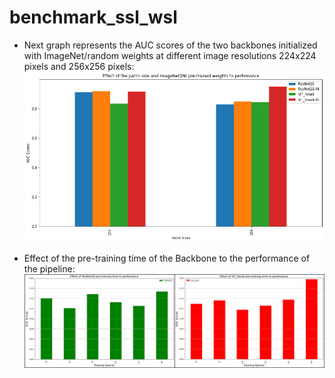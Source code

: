 # benchmark_ssl_wsl

- Next graph represents the AUC scores of the two backbones initialized with ImageNet/random weights at different image resolutions 224x224 pixels and 256x256 pixels: 
![plot](./output.png)

- Effect of the pre-training time of the Backbone to the performance of the pipeline:
![plot](./duration.png)
